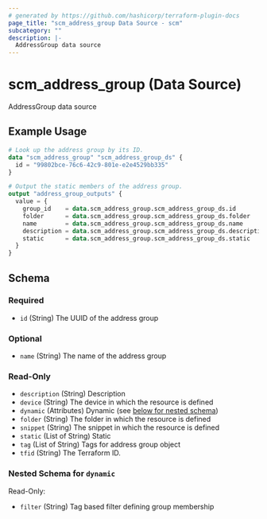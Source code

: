 ```yaml
---
# generated by https://github.com/hashicorp/terraform-plugin-docs
page_title: "scm_address_group Data Source - scm"
subcategory: ""
description: |-
  AddressGroup data source
---
```


# scm_address_group (Data Source)

AddressGroup data source

## Example Usage

```terraform
# Look up the address group by its ID.
data "scm_address_group" "scm_address_group_ds" {
  id = "99802bce-76c6-42c9-801e-e2e4529bb335"
}

# Output the static members of the address group.
output "address_group_outputs" {
  value = {
    group_id    = data.scm_address_group.scm_address_group_ds.id
    folder      = data.scm_address_group.scm_address_group_ds.folder
    name        = data.scm_address_group.scm_address_group_ds.name
    description = data.scm_address_group.scm_address_group_ds.description
    static      = data.scm_address_group.scm_address_group_ds.static
  }
}
```

<!-- schema generated by tfplugindocs -->
## Schema

### Required

- `id` (String) The UUID of the address group

### Optional

- `name` (String) The name of the address group

### Read-Only

- `description` (String) Description
- `device` (String) The device in which the resource is defined
- `dynamic` (Attributes) Dynamic (see [below for nested schema](#nestedatt--dynamic))
- `folder` (String) The folder in which the resource is defined
- `snippet` (String) The snippet in which the resource is defined
- `static` (List of String) Static
- `tag` (List of String) Tags for address group object
- `tfid` (String) The Terraform ID.

<a id="nestedatt--dynamic"></a>
### Nested Schema for `dynamic`

Read-Only:

- `filter` (String) Tag based filter defining group membership
